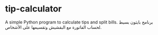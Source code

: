 # tip-calculator
A simple Python program to calculate tips and split bills. برنامج بايثون بسيط لحساب الفاتورة مع البقشيش وتقسيمها على الأشخاص.
